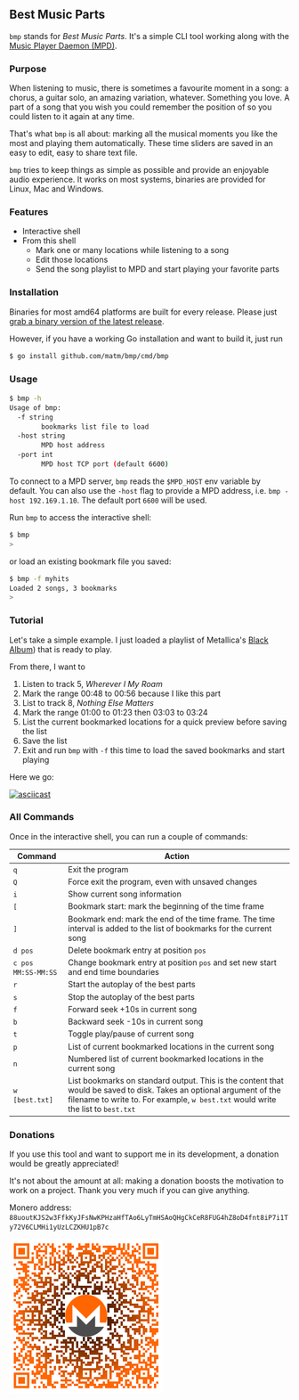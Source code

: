 ## Best Music Parts

`bmp` stands for *Best Music Parts*. It's a simple CLI tool working along with the [Music Player Daemon (MPD)](https://www.musicpd.org/).

### Purpose

When listening to music, there is sometimes a favourite moment in a song: a chorus, a guitar solo, an amazing variation, whatever. Something you love. A part of a song that you wish you could remember the position of so you could listen to it again at any time.

That's what `bmp` is all about: marking all the musical moments you like the most and playing them automatically. These time sliders are saved in an easy to edit, easy to share text file.

`bmp` tries to keep things as simple as possible and provide an enjoyable audio experience. It works on most systems, binaries are provided for Linux, Mac and Windows.

### Features

- Interactive shell
- From this shell
  - Mark one or many locations while listening to a song
  - Edit those locations
  - Send the song playlist to MPD and start playing your favorite parts


### Installation

Binaries for most amd64 platforms are built for every release. Please just [grab a binary version of the latest release](https://github.com/matm/bmp/releases).

However, if you have a working Go installation and want to build it, just run
```bash
$ go install github.com/matm/bmp/cmd/bmp
```

### Usage

```bash
$ bmp -h
Usage of bmp:
  -f string
        bookmarks list file to load
  -host string
        MPD host address
  -port int
        MPD host TCP port (default 6600)
```

To connect to a MPD server, `bmp` reads the `$MPD_HOST` env variable by default. You can also use the `-host` flag to provide a MPD address, i.e. `bmp -host 192.169.1.10`. The default port `6600` will be used.

Run `bmp` to access the interactive shell:
```bash
$ bmp
>
```

or load an existing bookmark file you saved:
```bash
$ bmp -f myhits
Loaded 2 songs, 3 bookmarks
>
```

### Tutorial

Let's take a simple example. I just loaded a playlist of Metallica's [Black Album](https://www.youtube.com/watch?v=DtJzRErAJ3Q&list=PLokAorcvoBv9LAxeK6xwqn3rSEEMhGfGr)) that is ready to play.

From there, I want to

1. Listen to track 5, *Wherever I My Roam*
2. Mark the range 00:48 to 00:56 because I like this part
3. List to track 8, *Nothing Else Matters*
4. Mark the range 01:00 to 01:23 then 03:03 to 03:24
5. List the current bookmarked locations for a quick preview before saving the list
6. Save the list
7. Exit and run `bmp` with `-f` this time to load the saved bookmarks and start playing

Here we go:

[![asciicast](https://asciinema.org/a/3Jn1kVJ7MXORbhjqPRBaHajHt.svg)](https://asciinema.org/a/3Jn1kVJ7MXORbhjqPRBaHajHt)

### All Commands

Once in the interactive shell, you can run a couple of commands:

**Command**|**Action**
---|---
`q`|Exit the program
`Q`|Force exit the program, even with unsaved changes
`i`|Show current song information
`[`|Bookmark start: mark the beginning of the time frame
`]`|Bookmark end: mark the end of the time frame. The time interval is added to the list of bookmarks for the current song
`d pos`|Delete bookmark entry at position `pos`
`c pos MM:SS-MM:SS`|Change bookmark entry at position `pos` and set new start and end time boundaries
`r`|Start the autoplay of the best parts
`s`|Stop the autoplay of the best parts
`f`|Forward seek +10s in current song
`b`|Backward seek -10s in current song
`t`|Toggle play/pause of current song
`p`|List of current bookmarked locations in the current song
`n`|Numbered list of current bookmarked locations in the current song
`w [best.txt]`|List bookmarks on standard output. This is the content that would be saved to disk. Takes an optional argument of the filename to write to. For example, `w best.txt` would write the list to `best.txt`

### Donations

If you use this tool and want to support me in its development, a donation would be greatly appreciated!

It's not about the amount at all: making a donation boosts the motivation to work on a project. Thank you very much if you can give anything.

Monero address: `88uoutKJS2w3FfkKyJFsNwKPHzaHfTAo6LyTmHSAoQHgCkCeR8FUG4hZ8oD4fnt8iP7i1Ty72V6CLMHi1yUzLCZKHU1pB7c`

![My monero address](res/qr-donate.png)
